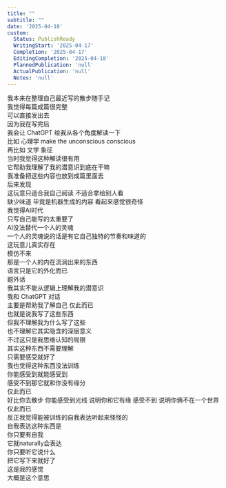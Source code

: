 ```yaml
---    
title: ""    
subtitle: ""    
date: '2025-04-18'    
custom:    
  Status: PublishReady    
  WritingStart: '2025-04-17'    
  Completion: '2025-04-17'    
  EditingCompletion: '2025-04-18'    
  PlannedPublication: 'null'    
  ActualPublication: 'null'    
  Notes: 'null'    
---        
```

我本来在整理自己最近写的散步随手记      
我觉得每篇成篇很完整      
可以直接发出去        
因为我在写完后      
我会让 ChatGPT 给我从各个角度解读一下      
比如 心理学 make the unconscious conscious      
再比如 文学 象征      
当时我觉得这种解读很有用      
它帮助我理解了我的潜意识到底在干嘛        
我准备把这些内容也放到成篇里面去      
后来发现      
这玩意只适合我自己阅读 不适合拿给别人看      
缺少味道 毕竟是机器生成的内容 看起来感觉很奇怪        
我觉得AI时代      
只写自己能写的太重要了      
AI没法替代一个人的灵魂      
一个人的灵魂说的话是有它自己独特的节奏和味道的      
这玩意儿真实存在      
模仿不来      
那是一个人的内在流淌出来的东西      
语言只是它的外化而已        
题外话      
我其实不能从逻辑上理解我的潜意识      
我和 ChatGPT 对话      
主要是帮助我了解自己 仅此而已      
也就是说我写了这些东西      
但我不理解我为什么写了这些      
也不理解它其实隐含的深层意义      
不过这只是我思维认知的局限      
其实这种东西不需要理解      
只需要感受就好了        
我也觉得这种东西没法训练      
你能感受到就能感受到      
感受不到那它就和你没有缘分      
仅此而已      
好比你去散步 你能感受到光线 说明你和它有缘 感受不到 说明你俩不在一个世界 仅此而已        
反正我觉得能被训练的自我表达听起来怪怪的      
自我表达这种东西是      
你只要有自我      
它就naturally会表达      
你只要听它说什么      
把它写下来就好了      
这是我的感觉      
大概是这个意思        
    